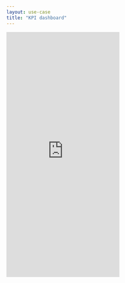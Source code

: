 ```yaml
---
layout: use-case
title: "KPI dashboard"
---
```


<iframe width="295" height="640" src="https://www.youtube-nocookie.com/embed/M4kmUnK_hHQ?controls=1&rel=0" frameborder="0" allow="accelerometer; autoplay; encrypted-media; gyroscope; picture-in-picture" allowfullscreen></iframe>
<br>
